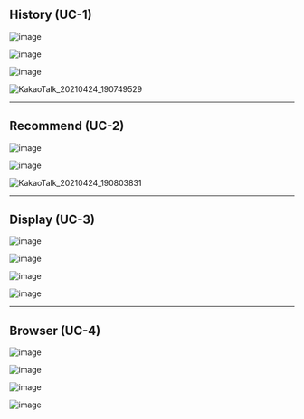 ## History (UC-1)
![image](https://user-images.githubusercontent.com/49024958/115955651-d971e500-a532-11eb-86ad-4287c693c5af.png)

![image](https://user-images.githubusercontent.com/49024958/115955683-01614880-a533-11eb-85bb-aab7422082a0.png)

![image](https://user-images.githubusercontent.com/49024958/115955692-150caf00-a533-11eb-8358-2844111b8d50.png)

![KakaoTalk_20210424_190749529](https://user-images.githubusercontent.com/49024958/115955398-25bc2580-a531-11eb-8864-eb16e7bf0a44.jpg)

<hr>

## Recommend (UC-2)


![image](https://user-images.githubusercontent.com/49024958/115957011-00ccb000-a53b-11eb-9e28-4602f16299c3.png)

![image](https://user-images.githubusercontent.com/49024958/115955707-3077ba00-a533-11eb-9cc8-30d965a9d5d0.png)

![KakaoTalk_20210424_190803831](https://user-images.githubusercontent.com/49024958/115955402-29e84300-a531-11eb-9bd7-660979924b27.jpg)
<hr>

## Display (UC-3)


![image](https://user-images.githubusercontent.com/55435898/115954695-526e3e00-a52d-11eb-8471-982c16b8a7f3.png)

![image](https://user-images.githubusercontent.com/55435898/115954703-5e5a0000-a52d-11eb-9cfb-732c00456ad1.png)

![image](https://user-images.githubusercontent.com/55435898/115954712-6d40b280-a52d-11eb-980a-c284b33b1c40.png)

![image](https://user-images.githubusercontent.com/55435898/115956122-ff4cb900-a535-11eb-9fc7-677766e3c43c.png)

<hr>

## Browser (UC-4)

![image](https://user-images.githubusercontent.com/55435898/115954746-a0834180-a52d-11eb-90ba-d6bd794a6a75.png)

![image](https://user-images.githubusercontent.com/55435898/115954751-a9741300-a52d-11eb-822d-b77c13a9e307.png)

![image](https://user-images.githubusercontent.com/55435898/115954758-b42ea800-a52d-11eb-97fc-ed3bd48cd865.png)

![image](https://user-images.githubusercontent.com/55435898/115954767-bc86e300-a52d-11eb-8372-8486596afd21.png)
